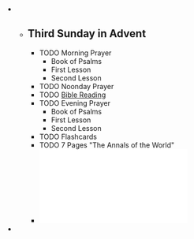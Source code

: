 -
	- ## Third Sunday in Advent
		- TODO Morning Prayer
			- Book of Psalms
			- First Lesson
			- Second Lesson
		- TODO Noonday Prayer
		- TODO [Bible Reading](https://www.biblegateway.com/reading-plans/chronological/next)
		- TODO Evening Prayer
			- Book of Psalms
			- First Lesson
			- Second Lesson
		- TODO Flashcards
		- TODO 7 Pages "The Annals of the World"
		- ![22-11-29 Politics is the new religion.pdf](../assets/22-11-29_Politics_is_the_new_religion_1670128729297_0.pdf)
-